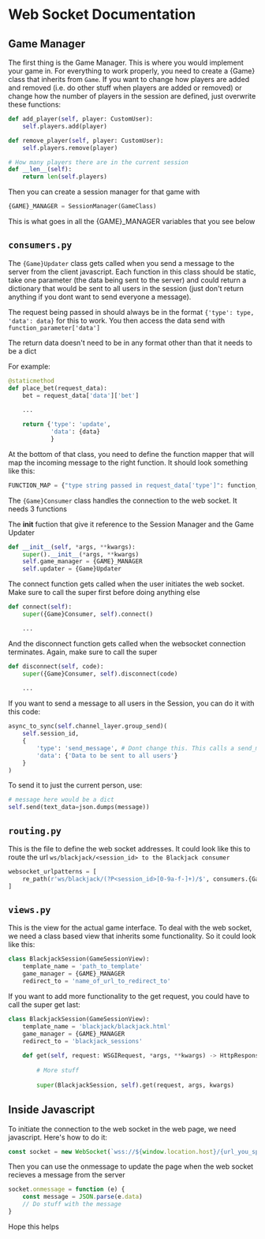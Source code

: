 # Web Socket Documentation
## Game Manager
The first thing is the Game Manager. This is where you would implement your game in. For everything to work properly, you need to create a {Game} class that inherits from `Game`. If you want to change how players are added and removed (i.e. do other stuff when players are added or removed) or change how the number of players in the session are defined, just overwrite these functions:
```python
def add_player(self, player: CustomUser):
    self.players.add(player)

def remove_player(self, player: CustomUser):
    self.players.remove(player)

# How many players there are in the current session
def __len__(self):
    return len(self.players)
```
Then you can create a session manager for that game with 
```python
{GAME}_MANAGER = SessionManager(GameClass)
```
This is what goes in all the {GAME}_MANAGER variables that you see below

## `consumers.py`
The `{Game}Updater` class gets called when you send a message to the server from the client javascript. Each function in this class should be static, take one parameter (the data being sent to the server) and could return a dictionary that would be sent to all users in the session (just don't return anything if you dont want to send everyone a message).  

The request being passed in should always be in the format `{'type': type, 'data': data}` for this to work. You then access the data send with `function_parameter['data']`   

The return data doesn't need to be in any format other than that it needs to be a dict

For example:
```python
@staticmethod
def place_bet(request_data):
    bet = request_data['data']['bet']
    
    ...

    return {'type': 'update',
            'data': {data}
            }
```

At the bottom of that class, you need to define the function mapper that will map the incoming message to the right function. It should look something like this:
```python
FUNCTION_MAP = {"type string passed in request_data['type']": function_name_above.__func__, ...}
```


The `{Game}Consumer` class handles the connection to the web socket. It needs 3 functions  

The __init__ fuction that give it reference to the Session Manager and the Game Updater
```python
def __init__(self, *args, **kwargs):
    super().__init__(*args, **kwargs)
    self.game_manager = {GAME}_MANAGER
    self.updater = {Game}Updater
```

The connect function gets called when the user initiates the web socket. Make sure to call the super first before doing anything else
```python
def connect(self):
    super({Game}Consumer, self).connect()

    ...
```

And the disconnect function gets called when the websocket connection terminates. Again, make sure to call the super
```python
def disconnect(self, code):
    super({Game}Consumer, self).disconnect(code)
    
    ...
```
If you want to send a message to all users in the Session, you can do it with this code:
```python
async_to_sync(self.channel_layer.group_send)(
    self.session_id,
    {
        'type': 'send_message', # Dont change this. This calls a send_message function that sends it
        'data': {'Data to be sent to all users'}
    }
)
```
To send it to just the current person, use:
```python
# message here would be a dict
self.send(text_data=json.dumps(message))
```


## `routing.py`
This is the file to define the web socket addresses. It could look like this to route the url `ws/blackjack/<session_id> to the Blackjack consumer`
```python
websocket_urlpatterns = [
    re_path(r'ws/blackjack/(?P<session_id>[0-9a-f-]+)/$', consumers.{Game}Consumer.as_asgi())
]
```

## `views.py`
This is the view for the actual game interface. To deal with the web socket, we need a class based view that inherits some functionality. So it could look like this:
```python
class BlackjackSession(GameSessionView):
    template_name = 'path_to_template'
    game_manager = {GAME}_MANAGER
    redirect_to = 'name_of_url_to_redirect_to'
```
If you want to add more functionality to the get request, you could have to call the super get last:
```python
class BlackjackSession(GameSessionView):
    template_name = 'blackjack/blackjack.html'
    game_manager = {GAME}_MANAGER
    redirect_to = 'blackjack_sessions'
    
    def get(self, request: WSGIRequest, *args, **kwargs) -> HttpResponse:
        
        # More stuff
        
        super(BlackjackSession, self).get(request, args, kwargs)
```

## Inside Javascript
To initiate the connection to the web socket in the web page, we need javascript. Here's how to do it:
```javascript
const socket = new WebSocket(`wss://${window.location.host}/{url_you_specified_in_routing_file}`)
```

Then you can use the onmessage to update the page when the web socket recieves a message from the server
```javascript
socket.onmessage = function (e) {
    const message = JSON.parse(e.data)
    // Do stuff with the message
}
```
Hope this helps
